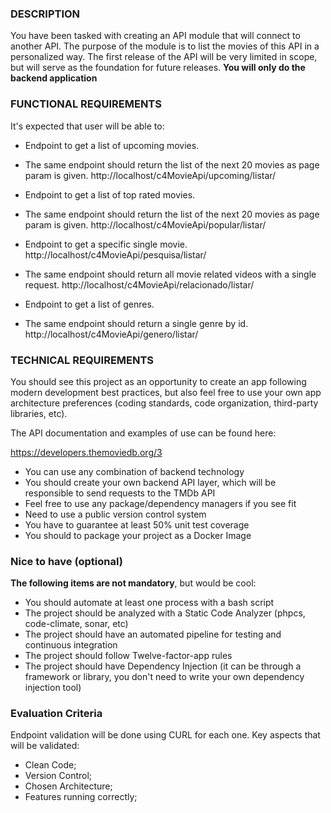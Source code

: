 ### DESCRIPTION
You have been tasked with creating an API module that will connect to another API.
The purpose of the module is to list the movies of this API in a personalized way.
The first release of the API will be very limited in scope, but will serve as the foundation for
future releases.
**You will only do the backend application**

### FUNCTIONAL REQUIREMENTS

It's expected that user will be able to:

- Endpoint to get a list of upcoming movies.
- The same endpoint should return the list of the next 20 movies as page param is given.
 http://localhost/c4MovieApi/upcoming/listar/<pagina>

- Endpoint to get a list of top rated movies.
- The same endpoint should return the list of the next 20 movies as page param is given.
  http://localhost/c4MovieApi/popular/listar/<pagina>

- Endpoint to get a specific single movie.
    http://localhost/c4MovieApi/pesquisa/listar/<nome do filme>
    

- The same endpoint should return all movie related videos with a single request.
    http://localhost/c4MovieApi/relacionado/listar/<nome do filme>
 

- Endpoint to get a list of genres.
- The same endpoint should return a single genre by id.
 http://localhost/c4MovieApi/genero/listar/<id optional>

### TECHNICAL REQUIREMENTS

You should see this project as an opportunity to create an app following modern development
best practices, but also feel free to use your own app architecture preferences (coding
standards, code organization, third-party libraries, etc).

The API documentation and examples of use can be found here:

https://developers.themoviedb.org/3

- You can use any combination of backend technology
- You should create your own backend API layer, which will be responsible to send
requests to the TMDb API
- Feel free to use any package/dependency managers if you see fit
- Need to use a public version control system
- You have to guarantee at least 50% unit test coverage
- You should to package your project as a Docker Image

### Nice to have (optional)

**The following items are not mandatory**, but would be cool: 

- You should automate at least one process with a bash script
- The project should be analyzed with a Static Code Analyzer (phpcs, code-climate, sonar, etc)
- The project should have an automated pipeline for testing and continuous integration
- The project should follow Twelve-factor-app rules
- The project should have Dependency Injection (it can be through a framework or library, you don't need to write your own dependency injection tool)

### Evaluation Criteria

Endpoint validation will be done using CURL for each one.
Key aspects that will be validated:

- Clean Code;
- Version Control;
- Chosen Architecture;
- Features running correctly;
